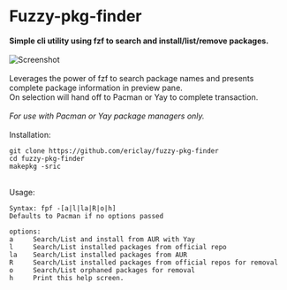  # Fuzzy-pkg-finder

**Simple cli utility using fzf to search and install/list/remove packages.**\
 \
![Screenshot](https://gitlab.com/airclay/fuzzy-pkg-finder/-/raw/master/fpf.png) \
 \
Leverages the power of fzf to search package names and presents complete package information in preview pane. \
On selection will hand off to Pacman or Yay to complete transaction. \
  \
*For use with Pacman or Yay package managers only.*\
 \
Installation: 
```
git clone https://github.com/ericlay/fuzzy-pkg-finder
cd fuzzy-pkg-finder
makepkg -sric
```
 \
Usage: 
```
Syntax: fpf -[a|l|la|R|o|h]
Defaults to Pacman if no options passed

options:
a     Search/List and install from AUR with Yay
l     Search/List installed packages from official repo
la    Search/List installed packages from AUR 
R     Search/List installed packages from official repos for removal
o     Search/List orphaned packages for removal
h     Print this help screen.
```
